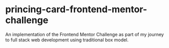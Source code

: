 # princing-card-frontend-mentor-challenge
An implementation of the Frontend Mentor Challenge as part of my journey to full stack web development using traditional box model.
